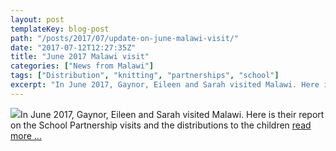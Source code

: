 ```yaml
---
layout: post
templateKey: blog-post
path: "/posts/2017/07/update-on-june-malawi-visit/"
date: "2017-07-12T12:27:35Z"
title: "June 2017 Malawi visit"
categories: ["News from Malawi"]
tags: ["Distribution", "knitting", "partnerships", "school"]
excerpt: "In June 2017, Gaynor, Eileen and Sarah visited Malawi. Here is their report on the School Partnersh..."
---
```


[![](https://www.africanvision.org.uk/africa-vision-news/wp-content/uploads/2017/07/Knitting-300x199.jpg)](https://www.africanvision.org.uk/africa-vision-news/wp-content/uploads/2017/07/Knitting.jpg)In June 2017, Gaynor, Eileen and Sarah visited Malawi. Here is their report on the School Partnership visits and the distributions to the children [read more ...](https://www.africanvision.org.uk/africa-vision-news/wp-content/uploads/2017/08/School-Partnership-and-Distributions-2017.pdf)